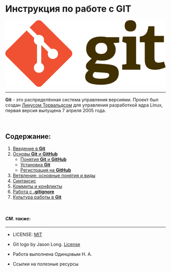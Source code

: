 # **Инструкция по работе с GIT**
![git-logo](git%20for%20readme.png)

---


**Git** - это распределённая система управления версиями. Проект был создан [Линусом Торвальдсом](https://ru.wikipedia.org/wiki/%D0%A2%D0%BE%D1%80%D0%B2%D0%B0%D0%BB%D1%8C%D0%B4%D1%81,_%D0%9B%D0%B8%D0%BD%D1%83%D1%81) для управления разработкой ядра Linux, первая версия выпущена 7 апреля 2005 года.

&nbsp;

## Содержание:

1. [Введение в **Git**](paragraph_1.md)
2. [Основы **Git** и **GitHub**](paragraph_2.md)
   + [Понятия **Git** и **GitHub**](paragraph_2.md#21-понятия-git-и-github)
   + [Установка **Git**](paragraph_2.md#22-установка-git)
   + [Регистрация на **GitHub**](paragraph_2.md#23-регистрация-на-github)
3. [Ветвление: основные понятия и виды](paragraph_3.md)
4. [Синтаксис](paragraph_4.md)
5. [Коммиты и конфликты](/paragraph_5.md)
6. [Работа с  **.gitignore**](paragraph_6.md)
7. [Культура работы в **Git**](paragraph_7.md)



&nbsp;


#### ***СМ. также***:
___
+ LICENSE: [MIT](/license.md)

+ Git logo by Jason Long. [License](http://git-scm.com/downloads/logos)
+ Работа выполнена Одинцовым Н. А.
+ Ссылки на полезные ресурсы